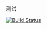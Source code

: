 测试

[![Build Status](https://travis-ci.com/tec8297729/yd-zzqCi.svg?branch=master)](https://travis-ci.com/tec8297729/yd-zzqCi)
